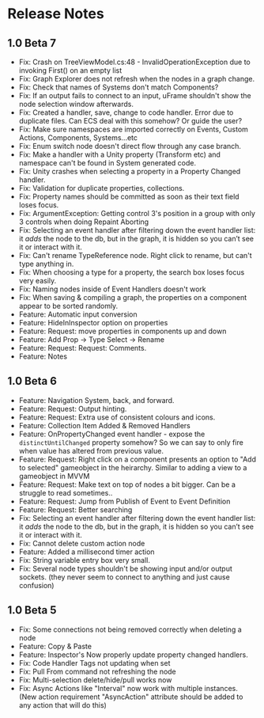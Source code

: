 # Release Notes
## 1.0 Beta 7
- Fix: Crash on TreeViewModel.cs:48 - InvalidOperationException due to invoking First() on an empty list
- Fix: Graph Explorer does not refresh when the nodes in a graph change.
- Fix: Check that names of Systems don't match Components?
- Fix: If an output fails to connect to an input, uFrame shouldn't show the node selection window afterwards.
- Fix: Created a handler, save, change to code handler. Error due to duplicate files.  Can ECS deal with this somehow?  Or guide the user?
- Fix: Make sure namespaces are imported correctly on Events, Custom Actions, Components, Systems...etc
- Fix: Enum switch node doesn't direct flow through any case branch.
- Fix: Make a handler with a Unity property (Transform etc) and namespace can't be found in System generated code.
- Fix: Unity crashes when selecting a property in a Property Changed handler.
- Fix: Validation for duplicate properties, collections.
- Fix: Property names should be committed as soon as their text field loses focus.
- Fix: ArgumentException: Getting control 3's position in a group with only 3 controls when doing Repaint Aborting
- Fix: Selecting an event handler after filtering down the event handler list: it ​*adds*​ the node to the db, but in the graph, it is hidden so you can’t see it or interact with it.
- Fix: Can't rename TypeReference node.  Right click to rename, but can't type anything in.
- Fix: When choosing a type for a property, the search box loses focus very easily.
- Fix: Naming nodes inside of Event Handlers doesn't work
- Fix: When saving & compiling a graph, the properties on a component appear to be sorted randomly.
- Feature: Automatic input conversion
- Feature: HideInInspector option on properties
- Feature: Request: move properties in components up and down
- Feature: Add Prop -> Type Select -> Rename
- Feature: Request: Request: Comments.
- Feature: Notes

## 1.0 Beta 6
- Feature: Navigation System, back, and forward.
- Feature: Request: Output hinting.
- Feature: Request: Extra use of consistent colours and icons.
- Feature: Collection Item Added & Removed Handlers
- Feature: OnPropertyChanged event handler - expose the  `distinctUntilChanged` property somehow?  So we can say to only fire when value has altered from previous value.
- Feature: Request: Right click on a component presents an option to "Add to selected" gameobject in the heirarchy.  Similar to adding a view to a gameobject in MVVM
- Feature: Request: Make text on top of nodes a bit bigger. Can be a struggle to read sometimes..
- Feature: Request: Jump from Publish of Event to Event Definition
- Feature: Request: Better searching
- Fix: Selecting an event handler after filtering down the event handler list: it ​*adds*​ the node to the db, but in the graph, it is hidden so you can’t see it or interact with it.
- Fix: Cannot delete custom action node
- Feature: Added a millisecond timer action
- Fix: String variable entry box very small.
- Fix: Several node types shouldn't be showing input and/or output sockets. (they never seem to connect to anything and just cause confusion)

## 1.0 Beta 5
- Fix: Some connections not being removed correctly when deleting a node
- Feature: Copy & Paste
- Feature: Inspector's Now properly update property changed handlers.
- Fix: Code Handler Tags not updating when set
- Fix: Pull From command not refreshing the node
- Fix: Multi-selection delete/hide/pull works now
- Fix: Async Actions like "Interval" now work with multiple instances. (New action requirement "AsyncAction" attribute should be added to any action that will do this)
